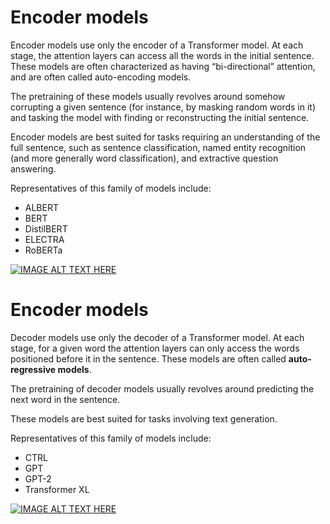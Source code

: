 # Encoder models
Encoder models use only the encoder of a Transformer model. At each stage, the attention layers can access all the words in the initial sentence. These models are often characterized as having “bi-directional” attention, and are often called auto-encoding models.

The pretraining of these models usually revolves around somehow corrupting a given sentence (for instance, by masking random words in it) and tasking the model with finding or reconstructing the initial sentence.

Encoder models are best suited for tasks requiring an understanding of the full sentence, such as sentence classification, named entity recognition (and more generally word classification), and extractive question answering.

Representatives of this family of models include:

- ALBERT
- BERT
- DistilBERT
- ELECTRA
- RoBERTa
  
[![IMAGE ALT TEXT HERE](https://img.youtube.com/vi/MUqNwgPjJvQ/0.jpg)](https://www.youtube.com/watch?v=MUqNwgPjJvQ)


# Encoder models
Decoder models use only the decoder of a Transformer model. At each stage, for a given word the attention layers can only access the words positioned before it in the sentence. These models are often called **auto-regressive models**.

The pretraining of decoder models usually revolves around predicting the next word in the sentence.

These models are best suited for tasks involving text generation.

Representatives of this family of models include:
- CTRL
- GPT
- GPT-2
- Transformer XL

[![IMAGE ALT TEXT HERE](https://img.youtube.com/vi/d_ixlCubqQw/0.jpg)](https://www.youtube.com/watch?v=d_ixlCubqQw)
